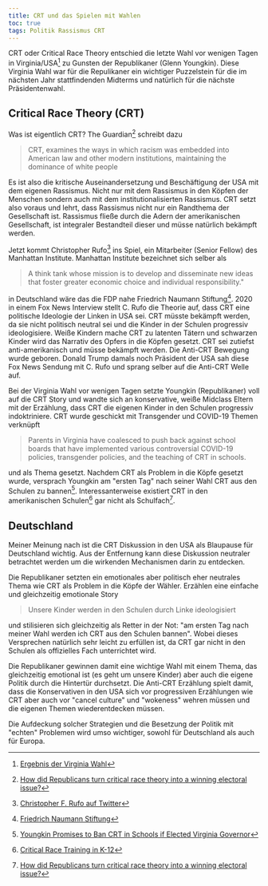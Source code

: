 ```yaml
---
title: CRT und das Spielen mit Wahlen
toc: true
tags: Politik Rassismus CRT
---
```


CRT oder Critical Race Theory entschied die letzte Wahl vor wenigen Tagen in Virginia/USA[^virginia] zu Gunsten der Republikaner (Glenn Youngkin). Diese Virginia Wahl war für die Repulikaner ein wichtiger Puzzelstein für die im nächsten Jahr stattfindenden Midterms und natürlich für die nächste Präsidentenwahl.

## Critical Race Theory (CRT)

Was ist eigentlich CRT? The Guardian[^guardian] schreibt dazu

>CRT, examines the ways in which racism was embedded into American law and other modern institutions, maintaining the dominance of white people

Es ist also die kritische Auseinandersetzung und Beschäftigung der USA mit dem eigenen Rassismus. Nicht nur mit dem Rassismus in den Köpfen der Menschen sondern auch mit dem institutionalisierten Rassismus. CRT setzt also voraus und lehrt, dass Rassismus nicht nur ein Randthema der Gesellschaft ist. Rassismus fließe durch die Adern der amerikanischen Gesellschaft, ist integraler Bestandteil dieser und müsse natürlich bekämpft werden.

Jetzt kommt Christopher Rufo[^realchrisrufo] ins Spiel, ein Mitarbeiter (Senior Fellow) des Manhattan Institute. Manhattan Institute bezeichnet sich selber als 

> A think tank whose mission is to develop and disseminate new ideas that foster greater economic choice and individual responsibility." 

in Deutschland wäre das die FDP nahe Friedrich Naumann Stiftung[^fnaumann]. 2020 in einem Fox News Interview stellt C. Rufo die Theorie auf, dass CRT eine politische Ideologie der Linken in USA sei. CRT müsste bekämpft werden, da sie nicht politisch neutral sei und die Kinder in der Schulen progressiv ideologisiere. Weiße Kindern mache CRT zu latenten Tätern und schwarzen Kinder wird das Narrativ des Opfers in die Köpfen gesetzt. CRT sei zutiefst anti-amerikanisch und müsse bekämpft werden. Die Anti-CRT Bewegung wurde geboren. Donald Trump damals noch Präsident der USA sah diese Fox News Sendung mit C. Rufo und sprang selber auf die Anti-CRT Welle auf.

Bei der Virginia Wahl vor wenigen Tagen setzte Youngkin (Republikaner) voll auf die CRT Story und wandte sich an konservative, weiße Midclass Eltern mit der Erzählung, dass CRT die eigenen Kinder in den Schulen progressiv indoktriniere. CRT wurde geschickt mit Transgender und COVID-19 Themen verknüpft

>Parents in Virginia have coalesced to push back against school boards that have implemented various controversial COVID-19 policies, transgender policies, and the teaching of CRT in schools. 

und als Thema gesetzt. Nachdem CRT als Problem in die Köpfe gesetzt wurde, versprach Youngkin am "ersten Tag" nach seiner Wahl CRT aus den Schulen zu bannen[^youngkin]. Interessanterweise existiert CRT in den amerikanischen Schulen[^crt] gar nicht als Schulfach[^guardian].

## Deutschland

Meiner Meinung nach ist die CRT Diskussion in den USA als Blaupause für Deutschland wichtig. Aus der Entfernung kann diese Diskussion neutraler betrachtet werden um die wirkenden Mechanismen darin zu entdecken.

Die Republikaner setzten ein emotionales aber politisch eher neutrales Thema wie CRT als Problem in die Köpfe der Wähler. Erzählen eine einfache und gleichzeitig emotionale Story 

>Unsere Kinder werden in den Schulen durch Linke ideologisiert

und stilisieren sich gleichzeitig als Retter in der Not: "am ersten Tag nach meiner Wahl werden ich CRT aus den Schulen bannen". Wobei dieses Versprechen natürlich sehr leicht zu erfüllen ist, da CRT gar nicht in den Schulen als offizielles Fach unterrichtet wird. 

Die Republikaner gewinnen damit eine wichtige Wahl mit einem Thema, das gleichzeitig emotional ist (es geht um unsere Kinder) aber auch die eigene Politik durch die Hintertür durchsetzt. Die Anti-CRT Erzählung spielt damit, dass die Konservativen in den USA sich vor progressiven Erzählungen wie CRT aber auch vor "cancel culture" und "wokeness" wehren müssen und die eigenen Themen wiederentdecken müssen.

Die Aufdeckung solcher Strategien und die Besetzung der Politik mit "echten" Problemen wird umso wichtiger, sowohl für Deutschland als auch für Europa.

[^guardian]: [How did Republicans turn critical race theory into a winning electoral issue?](https://www.theguardian.com/us-news/2021/nov/03/republicans-critical-race-theory-winning-electoral-issue)
[^realchrisrufo]: [Christopher F. Rufo auf Twitter](https://twitter.com/realchrisrufo)
[^fnaumann]: [Friedrich Naumann Stiftung](https://www.freiheit.org/de)
[^virginia]: [Ergebnis der Virginia Wahl](https://results.elections.virginia.gov/vaelections/2021%20November%20General/Site/Statewide.html)
[^youngkin]: [Youngkin Promises to Ban CRT in Schools if Elected Virginia Governor](https://news.yahoo.com/youngkin-promises-ban-crt-schools-145548135.html)
[^crt]: [Critical Race Training in K-12](https://criticalrace.org/k-12/)
